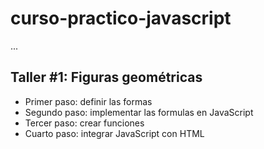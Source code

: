 # curso-practico-javascript

...

## Taller #1: Figuras geométricas

- Primer paso: definir las formas
- Segundo paso: implementar las formulas en JavaScript
- Tercer paso: crear funciones
- Cuarto paso: integrar JavaScript con HTML
